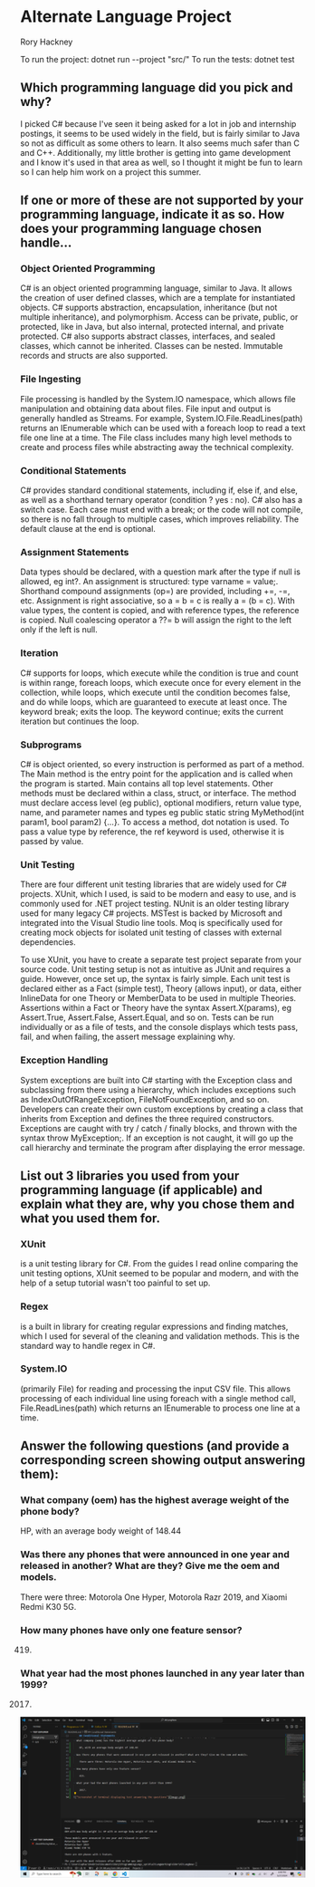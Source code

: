 # Alternate Language Project
Rory Hackney

To run the project: dotnet run --project "src/"
To run the tests: dotnet test

## Which programming language did you pick and why?

I picked C# because I've seen it being asked for a lot in job and internship postings, it seems to be used widely in the field, but is fairly similar to Java so not as difficult as some others to learn. It also seems much safer than C and C++. Additionally, my little brother is getting into game development and I know it's used in that area as well, so I thought it might be fun to learn so I can help him work on a project this summer.

## If one or more of these are not supported by your programming language, indicate it as so. How does your programming language chosen handle... 
### Object Oriented Programming
C# is an object oriented programming language, similar to Java. It allows the creation of user defined classes, which are a template for instantiated objects. C# supports abstraction, encapsulation, inheritance (but not multiple inheritance), and polymorphism. Access can be private, public, or protected, like in Java, but also internal, protected internal, and private protected. C# also supports abstract classes, interfaces, and sealed classes, which cannot be inherited. Classes can be nested. Immutable records and structs are also supported.

### File Ingesting
File processing is handled by the System.IO namespace, which allows file manipulation and obtaining data about files. File input and output is generally handled as Streams. For example, System.IO.File.ReadLines(path) returns an IEnumerable which can be used with a foreach loop to read a text file one line at a time. The File class includes many high level methods to create and process files while abstracting away the technical complexity.

### Conditional Statements
C# provides standard conditional statements, including if, else if, and else, as well as a shorthand ternary operator (condition ? yes : no). C# also has a switch case. Each case must end with a break; or the code will not compile, so there is no fall through to multiple cases, which improves reliability. The default clause at the end is optional.

### Assignment Statements
Data types should be declared, with a question mark after the type if null is allowed, eg int?. An assignment is structured: type varname = value;. Shorthand compound assignments (op=) are provided, including +=, -=, etc. Assignment is right associative, so a = b = c is really a = (b = c). With value types, the content is copied, and with reference types, the reference is copied. Null coalescing operator a ??= b will assign the right to the left only if the left is null.

### Iteration
C# supports for loops, which execute while the condition is true and count is within range, foreach loops, which execute once for every element in the collection, while loops, which execute until the condition becomes false, and do while loops, which are guaranteed to execute at least once. The keyword break; exits the loop. The keyword continue; exits the current iteration but continues the loop.

### Subprograms
C# is object oriented, so every instruction is performed as part of a method. The Main method is the entry point for the application and is called when the program is started. Main contains all top level statements. Other methods must be declared within a class, struct, or interface. The method must declare access level (eg public), optional modifiers, return value type, name, and parameter names and types eg public static string MyMethod(int param1, bool param2) {...}. To access a method, dot notation is used. To pass a value type by reference, the ref keyword is used, otherwise it is passed by value.

### Unit Testing
There are four different unit testing libraries that are widely used for C# projects. XUnit, which I used, is said to be modern and easy to use, and is commonly used for .NET project testing. NUnit is an older testing library used for many legacy C# projects. MSTest is backed by Microsoft and integrated into the Visual Studio line tools. Moq is specifically used for creating mock objects for isolated unit testing of classes with external dependencies.

To use XUnit, you have to create a separate test project separate from your source code. Unit testing setup is not as intuitive as JUnit and requires a guide. However, once set up, the syntax is fairly simple. Each unit test is declared either as a Fact (simple test), Theory (allows input), or data, either InlineData for one Theory or MemberData to be used in multiple Theories. Assertions within a Fact or Theory have the syntax Assert.X(params), eg Assert.True, Assert.False, Assert.Equal, and so on. Tests can be run individually or as a file of tests, and the console displays which tests pass, fail, and when failing, the assert message explaining why.

### Exception Handling
System exceptions are built into C# starting with the Exception class and subclassing from there using a hierarchy, which includes exceptions such as IndexOutOfRangeException, FileNotFoundException, and so on. Developers can create their own custom exceptions by creating a class that inherits from Exception and defines the three required constructors. Exceptions are caught with try / catch / finally blocks, and thrown with the syntax throw MyException;. If an exception is not caught, it will go up the call hierarchy and terminate the program after displaying the error message.

## List out 3 libraries you used from your programming language (if applicable) and explain what they are, why you chose them and what you used them for.

### XUnit
is a unit testing library for C#. From the guides I read online comparing the unit testing options, XUnit seemed to be popular and modern, and with the help of a setup tutorial wasn't too painful to set up.

### Regex
is a built in library for creating regular expressions and finding matches, which I used for several of the cleaning and validation methods. This is the standard way to handle regex in C#.

### System.IO
(primarily File) for reading and processing the input CSV file. This allows processing of each individual line using foreach with a single method call, File.ReadLines(path) which returns an IEnumerable to process one line at a time.

## Answer the following questions (and provide a corresponding screen showing output answering them):
### What company (oem) has the highest average weight of the phone body?
HP, with an average body weight of 148.44

### Was there any phones that were announced in one year and released in another? What are they? Give me the oem and models.
There were three: Motorola One Hyper, Motorola Razr 2019, and Xiaomi Redmi K30 5G.

### How many phones have only one feature sensor?
419.

### What year had the most phones launched in any year later than 1999? 
2017.

!["Screenshot of terminal displaying test answering the questions"](image.png)